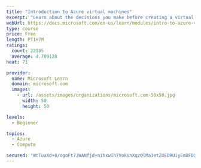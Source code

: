 ```yaml
---
title: "Introduction to Azure virtual machines"
excerpt: "Learn about the decisions you make before creating a virtual machine, the options to create and manage the VM, and the extensions and services you use to manage your VM."
webUrl: https://docs.microsoft.com/en-us/learn/modules/intro-to-azure-virtual-machines/
type: course
price: Free
length: PT1H7M
ratings:
  count: 22185
  average: 4.709128
heat: 71

provider:
  name: Microsoft Learn
  domain: microsoft.com
  images:
    - url: /assets/images/organizations/microsoft.com-50x50.jpg
      width: 50
      height: 50

levels:
  - Beginner

topics:
  - Azure
  - Compute

secured: "WtTuaXd+0/ogoFt7JWANfjd+nihxwIh7VokVnXqzQlMa3etZUEDRUiyEmDFDXm47rmmE00F1LRmj2g66BsaC5kzGI4Hn8X5aBOa0ogLZGjGTOjdzfKtmNJXpEbrmJzRR91NRwqIooVD1TD2ASSLcS20AHQYdQ7rHchEoF+mgiMmPf1aMGdDiNk4GRW40Yt7owuHobyDrCkJzUd/fUFWNnl5koid2k9PoAzJ7A8RUSyeZF/RL95Sw9kxMs0dJzZhhCJA0qk0RvvGJ1TNZiXgvhKL/PUoFOJ5Xp4E2186FUBFiaygKSJi/f8mX8Rkn672VOr1YREJRH+Fq15TV2cLn0bsl3Wih0tdpdunGyKFOxgMDAxYVFGqGbPpZe5+gAI3uSUWByQlHdN+ryQm9HVgPCGHK3k1WCoonFwnBPCbM2tUn5lc4oRfPPiavOF+4egvB;CM+fOI2ZBFdcht8+PMUfRw=="
---
```


